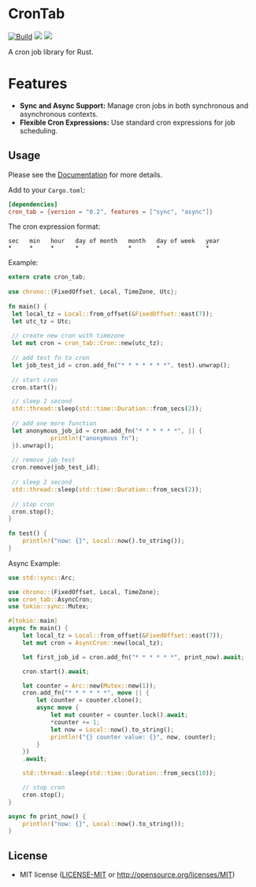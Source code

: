 
# CronTab
[![Build](https://github.com/tuyentv96/rust-crontab/actions/workflows/build.yml/badge.svg?branch=master)](https://github.com/tuyentv96/rust-crontab/actions/workflows/build.yml) [![](https://docs.rs/cron_tab/badge.svg)](https://docs.rs/cron_tab) [![](https://img.shields.io/crates/v/cron_tab.svg)](https://crates.io/crates/cron_tab) 

A cron job library for Rust.

# Features
- **Sync and Async Support:** Manage cron jobs in both synchronous and asynchronous contexts.
- **Flexible Cron Expressions:** Use standard cron expressions for job scheduling.

## Usage

Please see the [Documentation](https://docs.rs/cron_tab/) for more details.

Add to your `Cargo.toml`:

```toml
[dependencies]
cron_tab = {version = "0.2", features = ["sync", "async"]}
```

The cron expression format:

```text
sec   min   hour   day of month   month   day of week   year
*     *     *      *              *       *             *
```

Example:

```rust
extern crate cron_tab;  
  
use chrono::{FixedOffset, Local, TimeZone, Utc};  
  
fn main() {  
 let local_tz = Local::from_offset(&FixedOffset::east(7));  
 let utc_tz = Utc;  
 
 // create new cron with timezone
 let mut cron = cron_tab::Cron::new(utc_tz);  
  
 // add test fn to cron
 let job_test_id = cron.add_fn("* * * * * * *", test).unwrap();  
  
 // start cron
 cron.start();  

 // sleep 2 second
 std::thread::sleep(std::time::Duration::from_secs(2));
 
 // add one more function
 let anonymous_job_id = cron.add_fn("* * * * * *", || {  
            println!("anonymous fn");  
 }).unwrap();  
  
 // remove job_test  
 cron.remove(job_test_id);  
  
 // sleep 2 second
 std::thread::sleep(std::time::Duration::from_secs(2));
  
 // stop cron  
 cron.stop();  
}  
  
fn test() {  
    println!("now: {}", Local::now().to_string());  
}
```

Async Example:
```rust
use std::sync::Arc;

use chrono::{FixedOffset, Local, TimeZone};
use cron_tab::AsyncCron;
use tokio::sync::Mutex;

#[tokio::main]
async fn main() {
    let local_tz = Local::from_offset(&FixedOffset::east(7));
    let mut cron = AsyncCron::new(local_tz);

    let first_job_id = cron.add_fn("* * * * * *", print_now).await;

    cron.start().await;

    let counter = Arc::new(Mutex::new(1));
    cron.add_fn("* * * * * *", move || {
        let counter = counter.clone();
        async move {
            let mut counter = counter.lock().await;
            *counter += 1;
            let now = Local::now().to_string();
            println!("{} counter value: {}", now, counter);
        }
    })
    .await;

    std::thread::sleep(std::time::Duration::from_secs(10));

    // stop cron
    cron.stop();
}

async fn print_now() {
    println!("now: {}", Local::now().to_string());
}
```

## License
 * MIT license ([LICENSE-MIT](LICENSE-MIT) or
   http://opensource.org/licenses/MIT)

